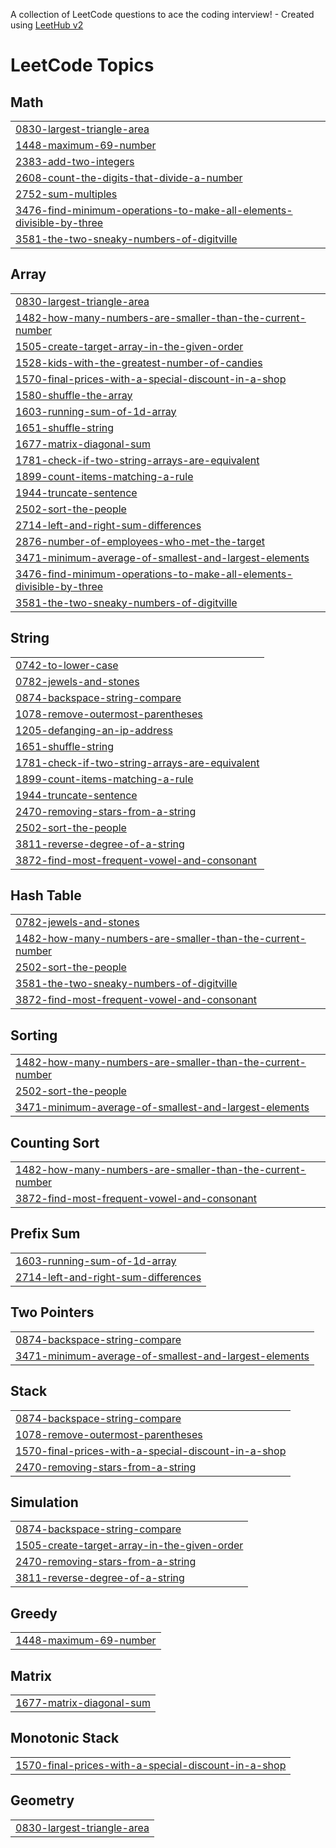 A collection of LeetCode questions to ace the coding interview! - Created using [LeetHub v2](https://github.com/arunbhardwaj/LeetHub-2.0)
<!---LeetCode Topics Start-->
# LeetCode Topics
## Math
|  |
| ------- |
| [0830-largest-triangle-area](https://github.com/niranjan144/leetcode-problems/tree/master/0830-largest-triangle-area) |
| [1448-maximum-69-number](https://github.com/niranjan144/leetcode-problems/tree/master/1448-maximum-69-number) |
| [2383-add-two-integers](https://github.com/niranjan144/leetcode-problems/tree/master/2383-add-two-integers) |
| [2608-count-the-digits-that-divide-a-number](https://github.com/niranjan144/leetcode-problems/tree/master/2608-count-the-digits-that-divide-a-number) |
| [2752-sum-multiples](https://github.com/niranjan144/leetcode-problems/tree/master/2752-sum-multiples) |
| [3476-find-minimum-operations-to-make-all-elements-divisible-by-three](https://github.com/niranjan144/leetcode-problems/tree/master/3476-find-minimum-operations-to-make-all-elements-divisible-by-three) |
| [3581-the-two-sneaky-numbers-of-digitville](https://github.com/niranjan144/leetcode-problems/tree/master/3581-the-two-sneaky-numbers-of-digitville) |
## Array
|  |
| ------- |
| [0830-largest-triangle-area](https://github.com/niranjan144/leetcode-problems/tree/master/0830-largest-triangle-area) |
| [1482-how-many-numbers-are-smaller-than-the-current-number](https://github.com/niranjan144/leetcode-problems/tree/master/1482-how-many-numbers-are-smaller-than-the-current-number) |
| [1505-create-target-array-in-the-given-order](https://github.com/niranjan144/leetcode-problems/tree/master/1505-create-target-array-in-the-given-order) |
| [1528-kids-with-the-greatest-number-of-candies](https://github.com/niranjan144/leetcode-problems/tree/master/1528-kids-with-the-greatest-number-of-candies) |
| [1570-final-prices-with-a-special-discount-in-a-shop](https://github.com/niranjan144/leetcode-problems/tree/master/1570-final-prices-with-a-special-discount-in-a-shop) |
| [1580-shuffle-the-array](https://github.com/niranjan144/leetcode-problems/tree/master/1580-shuffle-the-array) |
| [1603-running-sum-of-1d-array](https://github.com/niranjan144/leetcode-problems/tree/master/1603-running-sum-of-1d-array) |
| [1651-shuffle-string](https://github.com/niranjan144/leetcode-problems/tree/master/1651-shuffle-string) |
| [1677-matrix-diagonal-sum](https://github.com/niranjan144/leetcode-problems/tree/master/1677-matrix-diagonal-sum) |
| [1781-check-if-two-string-arrays-are-equivalent](https://github.com/niranjan144/leetcode-problems/tree/master/1781-check-if-two-string-arrays-are-equivalent) |
| [1899-count-items-matching-a-rule](https://github.com/niranjan144/leetcode-problems/tree/master/1899-count-items-matching-a-rule) |
| [1944-truncate-sentence](https://github.com/niranjan144/leetcode-problems/tree/master/1944-truncate-sentence) |
| [2502-sort-the-people](https://github.com/niranjan144/leetcode-problems/tree/master/2502-sort-the-people) |
| [2714-left-and-right-sum-differences](https://github.com/niranjan144/leetcode-problems/tree/master/2714-left-and-right-sum-differences) |
| [2876-number-of-employees-who-met-the-target](https://github.com/niranjan144/leetcode-problems/tree/master/2876-number-of-employees-who-met-the-target) |
| [3471-minimum-average-of-smallest-and-largest-elements](https://github.com/niranjan144/leetcode-problems/tree/master/3471-minimum-average-of-smallest-and-largest-elements) |
| [3476-find-minimum-operations-to-make-all-elements-divisible-by-three](https://github.com/niranjan144/leetcode-problems/tree/master/3476-find-minimum-operations-to-make-all-elements-divisible-by-three) |
| [3581-the-two-sneaky-numbers-of-digitville](https://github.com/niranjan144/leetcode-problems/tree/master/3581-the-two-sneaky-numbers-of-digitville) |
## String
|  |
| ------- |
| [0742-to-lower-case](https://github.com/niranjan144/leetcode-problems/tree/master/0742-to-lower-case) |
| [0782-jewels-and-stones](https://github.com/niranjan144/leetcode-problems/tree/master/0782-jewels-and-stones) |
| [0874-backspace-string-compare](https://github.com/niranjan144/leetcode-problems/tree/master/0874-backspace-string-compare) |
| [1078-remove-outermost-parentheses](https://github.com/niranjan144/leetcode-problems/tree/master/1078-remove-outermost-parentheses) |
| [1205-defanging-an-ip-address](https://github.com/niranjan144/leetcode-problems/tree/master/1205-defanging-an-ip-address) |
| [1651-shuffle-string](https://github.com/niranjan144/leetcode-problems/tree/master/1651-shuffle-string) |
| [1781-check-if-two-string-arrays-are-equivalent](https://github.com/niranjan144/leetcode-problems/tree/master/1781-check-if-two-string-arrays-are-equivalent) |
| [1899-count-items-matching-a-rule](https://github.com/niranjan144/leetcode-problems/tree/master/1899-count-items-matching-a-rule) |
| [1944-truncate-sentence](https://github.com/niranjan144/leetcode-problems/tree/master/1944-truncate-sentence) |
| [2470-removing-stars-from-a-string](https://github.com/niranjan144/leetcode-problems/tree/master/2470-removing-stars-from-a-string) |
| [2502-sort-the-people](https://github.com/niranjan144/leetcode-problems/tree/master/2502-sort-the-people) |
| [3811-reverse-degree-of-a-string](https://github.com/niranjan144/leetcode-problems/tree/master/3811-reverse-degree-of-a-string) |
| [3872-find-most-frequent-vowel-and-consonant](https://github.com/niranjan144/leetcode-problems/tree/master/3872-find-most-frequent-vowel-and-consonant) |
## Hash Table
|  |
| ------- |
| [0782-jewels-and-stones](https://github.com/niranjan144/leetcode-problems/tree/master/0782-jewels-and-stones) |
| [1482-how-many-numbers-are-smaller-than-the-current-number](https://github.com/niranjan144/leetcode-problems/tree/master/1482-how-many-numbers-are-smaller-than-the-current-number) |
| [2502-sort-the-people](https://github.com/niranjan144/leetcode-problems/tree/master/2502-sort-the-people) |
| [3581-the-two-sneaky-numbers-of-digitville](https://github.com/niranjan144/leetcode-problems/tree/master/3581-the-two-sneaky-numbers-of-digitville) |
| [3872-find-most-frequent-vowel-and-consonant](https://github.com/niranjan144/leetcode-problems/tree/master/3872-find-most-frequent-vowel-and-consonant) |
## Sorting
|  |
| ------- |
| [1482-how-many-numbers-are-smaller-than-the-current-number](https://github.com/niranjan144/leetcode-problems/tree/master/1482-how-many-numbers-are-smaller-than-the-current-number) |
| [2502-sort-the-people](https://github.com/niranjan144/leetcode-problems/tree/master/2502-sort-the-people) |
| [3471-minimum-average-of-smallest-and-largest-elements](https://github.com/niranjan144/leetcode-problems/tree/master/3471-minimum-average-of-smallest-and-largest-elements) |
## Counting Sort
|  |
| ------- |
| [1482-how-many-numbers-are-smaller-than-the-current-number](https://github.com/niranjan144/leetcode-problems/tree/master/1482-how-many-numbers-are-smaller-than-the-current-number) |
| [3872-find-most-frequent-vowel-and-consonant](https://github.com/niranjan144/leetcode-problems/tree/master/3872-find-most-frequent-vowel-and-consonant) |
## Prefix Sum
|  |
| ------- |
| [1603-running-sum-of-1d-array](https://github.com/niranjan144/leetcode-problems/tree/master/1603-running-sum-of-1d-array) |
| [2714-left-and-right-sum-differences](https://github.com/niranjan144/leetcode-problems/tree/master/2714-left-and-right-sum-differences) |
## Two Pointers
|  |
| ------- |
| [0874-backspace-string-compare](https://github.com/niranjan144/leetcode-problems/tree/master/0874-backspace-string-compare) |
| [3471-minimum-average-of-smallest-and-largest-elements](https://github.com/niranjan144/leetcode-problems/tree/master/3471-minimum-average-of-smallest-and-largest-elements) |
## Stack
|  |
| ------- |
| [0874-backspace-string-compare](https://github.com/niranjan144/leetcode-problems/tree/master/0874-backspace-string-compare) |
| [1078-remove-outermost-parentheses](https://github.com/niranjan144/leetcode-problems/tree/master/1078-remove-outermost-parentheses) |
| [1570-final-prices-with-a-special-discount-in-a-shop](https://github.com/niranjan144/leetcode-problems/tree/master/1570-final-prices-with-a-special-discount-in-a-shop) |
| [2470-removing-stars-from-a-string](https://github.com/niranjan144/leetcode-problems/tree/master/2470-removing-stars-from-a-string) |
## Simulation
|  |
| ------- |
| [0874-backspace-string-compare](https://github.com/niranjan144/leetcode-problems/tree/master/0874-backspace-string-compare) |
| [1505-create-target-array-in-the-given-order](https://github.com/niranjan144/leetcode-problems/tree/master/1505-create-target-array-in-the-given-order) |
| [2470-removing-stars-from-a-string](https://github.com/niranjan144/leetcode-problems/tree/master/2470-removing-stars-from-a-string) |
| [3811-reverse-degree-of-a-string](https://github.com/niranjan144/leetcode-problems/tree/master/3811-reverse-degree-of-a-string) |
## Greedy
|  |
| ------- |
| [1448-maximum-69-number](https://github.com/niranjan144/leetcode-problems/tree/master/1448-maximum-69-number) |
## Matrix
|  |
| ------- |
| [1677-matrix-diagonal-sum](https://github.com/niranjan144/leetcode-problems/tree/master/1677-matrix-diagonal-sum) |
## Monotonic Stack
|  |
| ------- |
| [1570-final-prices-with-a-special-discount-in-a-shop](https://github.com/niranjan144/leetcode-problems/tree/master/1570-final-prices-with-a-special-discount-in-a-shop) |
## Geometry
|  |
| ------- |
| [0830-largest-triangle-area](https://github.com/niranjan144/leetcode-problems/tree/master/0830-largest-triangle-area) |
<!---LeetCode Topics End-->